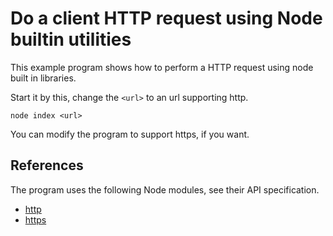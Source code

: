 Do a client HTTP request using Node builtin utilities
==============================

This example program shows how to perform a HTTP request using node built in libraries.

Start it by this, change the `<url>` to an url supporting http.

```
node index <url>
```

You can modify the program to support https, if you want.



References
-----------------------------

The program uses the following Node modules, see their API specification.

* [http](https://nodejs.org/api/http.html)
* [https](https://nodejs.org/api/https.html)
